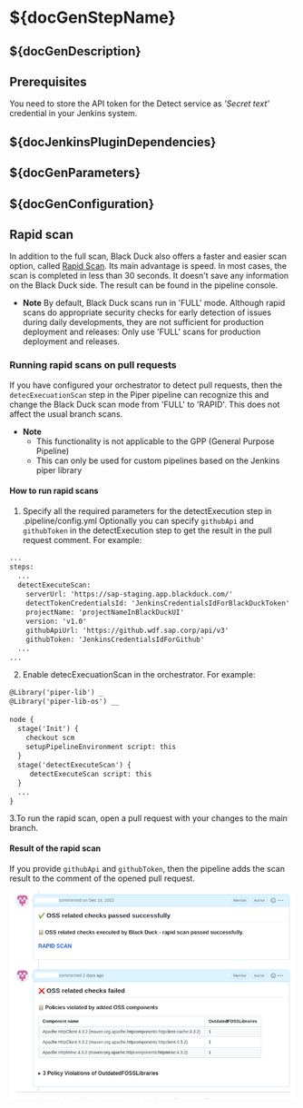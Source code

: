 # ${docGenStepName}

## ${docGenDescription}

## Prerequisites

You need to store the API token for the Detect service as _'Secret text'_ credential in your Jenkins system.

## ${docJenkinsPluginDependencies}

## ${docGenParameters}

## ${docGenConfiguration}

## Rapid scan

In addition to the full scan, Black Duck also offers a faster and easier scan option, called <a href="https://community.synopsys.com/s/document-item?bundleId=integrations-detect&topicId=downloadingandrunning%2Frapidscan.html&_LANG=enus" target="_blank">Rapid Scan</a>.
Its main advantage is speed. In most cases, the scan is completed in less than 30 seconds. It doesn't save any information on the Black Duck side.
The result can be found in the pipeline console.

- **Note**
  By default, Black Duck scans run in 'FULL' mode. Although rapid scans do appropriate security checks for early detection of issues during daily developments, they are not sufficient for production deployment and releases: Only use 'FULL' scans for production deployment and releases.


### Running rapid scans on pull requests

If you have configured your orchestrator to detect pull requests, then the `detecExecuationScan` step in the Piper pipeline can recognize this and change the Black Duck scan mode from 'FULL' to 'RAPID'. This does not affect the usual branch scans.

- **Note**
  * This functionality is not applicable to the GPP (General Purpose Pipeline)
  * This can only be used for custom pipelines based on the Jenkins piper library

#### How to run rapid scans

1. Specify all the required parameters for the detectExecution step in .pipeline/config.yml
   Optionally you can specify `githubApi` and `githubToken` in the detectExecution step to get the result in the pull request comment.
   For example:
```
...
steps:
  ...
  detectExecuteScan:
    serverUrl: 'https://sap-staging.app.blackduck.com/'
    detectTokenCredentialsId: 'JenkinsCredentialsIdForBlackDuckToken'
    projectName: 'projectNameInBlackDuckUI'
    version: 'v1.0'
    githubApiUrl: 'https://github.wdf.sap.corp/api/v3'
    githubToken: 'JenkinsCredentialsIdForGithub'
  ...
...
```

2. Enable detecExecuationScan in the orchestrator.
   For example:
```
@Library('piper-lib') _
@Library('piper-lib-os') __

node {
  stage('Init') {
    checkout scm
    setupPipelineEnvironment script: this
  }
  stage('detectExecuteScan') {
     detectExecuteScan script: this
  }
  ...
}
```

3.To run the rapid scan, open a pull request with your changes to the main branch.

#### Result of the rapid scan

If you provide `githubApi` and `githubToken`, then the pipeline adds the scan result to the comment of the opened pull request.

![blackDuckPullRequestComment](../images/BDRapidScanPrs.png)


